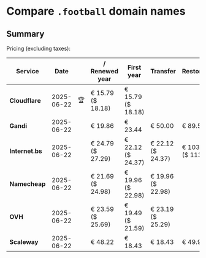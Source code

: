 # Compare `.football` domain names

## Summary

Pricing (excluding taxes):

| Service | Date |  | / Renewed year | First year | Transfer | Restoration |
|--|--|--|--|--|--|--|
| **Cloudflare** | 2025-06-22 | 🏆 | € 15.79<br>($ 18.18) | € 15.79<br>($ 18.18) |  |  |
| **Gandi** | 2025-06-22 |  | € 19.86 | € 23.44 | € 50.00 | € 89.56 |
| **Internet.bs** | 2025-06-22 |  | € 24.79<br>($ 27.29) | € 22.12<br>($ 24.37) | € 22.12<br>($ 24.37) | € 103.05<br>($ 113.49) |
| **Namecheap** | 2025-06-22 |  | € 21.69<br>($ 24.98) | € 19.96<br>($ 22.98) | € 19.96<br>($ 22.98) |  |
| **OVH** | 2025-06-22 |  | € 23.59<br>($ 25.69) | € 19.49<br>($ 21.59) | € 23.19<br>($ 25.29) |  |
| **Scaleway** | 2025-06-22 |  | € 48.22 | € 18.43 | € 18.43 | € 49.99 |
